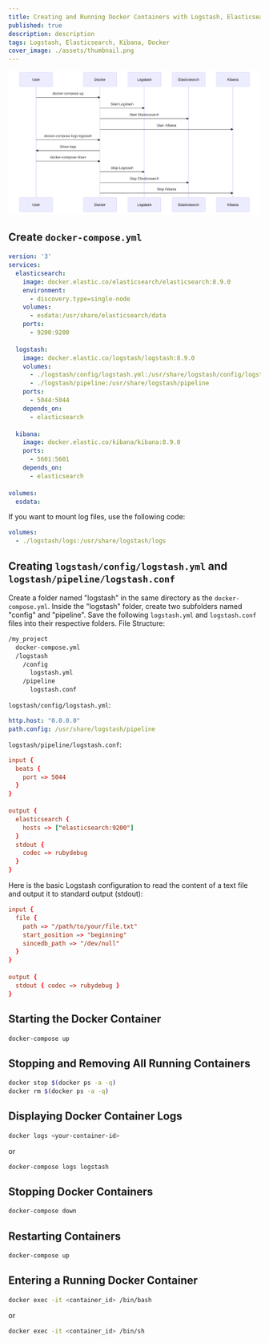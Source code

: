 ```yaml
---
title: Creating and Running Docker Containers with Logstash, Elasticsearch, and Kibana 
published: true
description: description
tags: Logstash, Elasticsearch, Kibana, Docker
cover_image: ./assets/thumbnail.png
---
```

![Creating and Running Docker Containers with Logstash, Elasticsearch, and Kibana](./assets/flow.svg)
## Create `docker-compose.yml`
```yaml
version: '3'
services:
  elasticsearch:
    image: docker.elastic.co/elasticsearch/elasticsearch:8.9.0
    environment:
      - discovery.type=single-node
    volumes:
      - esdata:/usr/share/elasticsearch/data
    ports:
      - 9200:9200

  logstash:
    image: docker.elastic.co/logstash/logstash:8.9.0
    volumes:
      - ./logstash/config/logstash.yml:/usr/share/logstash/config/logstash.yml
      - ./logstash/pipeline:/usr/share/logstash/pipeline
    ports:
      - 5044:5044
    depends_on:
      - elasticsearch

  kibana:
    image: docker.elastic.co/kibana/kibana:8.9.0
    ports:
      - 5601:5601
    depends_on:
      - elasticsearch

volumes:
  esdata:
```
If you want to mount log files, use the following code:
```yaml
volumes:
  - ./logstash/logs:/usr/share/logstash/logs
```
## Creating `logstash/config/logstash.yml` and `logstash/pipeline/logstash.conf`
Create a folder named "logstash" in the same directory as the `docker-compose.yml`. Inside the "logstash" folder, create two subfolders named "config" and "pipeline". Save the following `logstash.yml` and `logstash.conf` files into their respective folders.
File Structure:
```bash
/my_project
  docker-compose.yml
  /logstash
    /config
      logstash.yml
    /pipeline
      logstash.conf
```
`logstash/config/logstash.yml`:
```yaml
http.host: "0.0.0.0"
path.config: /usr/share/logstash/pipeline
```
`logstash/pipeline/logstash.conf`:
```conf
input {
  beats {
    port => 5044
  }
}

output {
  elasticsearch {
    hosts => ["elasticsearch:9200"]
  }
  stdout {
    codec => rubydebug
  }
}
```
Here is the basic Logstash configuration to read the content of a text file and output it to standard output (stdout):
```conf
input {
  file {
    path => "/path/to/your/file.txt"
    start_position => "beginning"
    sincedb_path => "/dev/null"
  }
}

output {
  stdout { codec => rubydebug }
}
```
## Starting the Docker Container
```bash
docker-compose up
```
## Stopping and Removing All Running Containers
```bash
docker stop $(docker ps -a -q)
docker rm $(docker ps -a -q)
```
## Displaying Docker Container Logs
```bash
docker logs <your-container-id>
```
or
```bash
docker-compose logs logstash
```
## Stopping Docker Containers
```bash
docker-compose down
```
## Restarting Containers
```bash
docker-compose up
```
## Entering a Running Docker Container
```bash
docker exec -it <container_id> /bin/bash
```
or
```bash
docker exec -it <container_id> /bin/sh
```